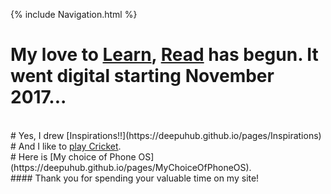{% include Navigation.html %}
<br>
# My love to <a href="https://deepuhub.github.io/learning-list/" target="_blank">Learn</a>, <a href="https://deepuhub.github.io/reading-list/" target="_blank">Read</a> has begun. It went digital starting November 2017... 
<br>
# Yes, I drew [Inspirations!!](https://deepuhub.github.io/pages/Inspirations)
<br>
# And I like to <a href="https://cricclubs.com/IndiaHouseHoustonPremierLeague/viewPlayer.do?playerId=648419&clubId=3935" target="_blank">play Cricket</a>.
<br>
# Here is [My choice of Phone OS](https://deepuhub.github.io/pages/MyChoiceOfPhoneOS).
<br>
#### Thank you for spending your valuable time on my site!
